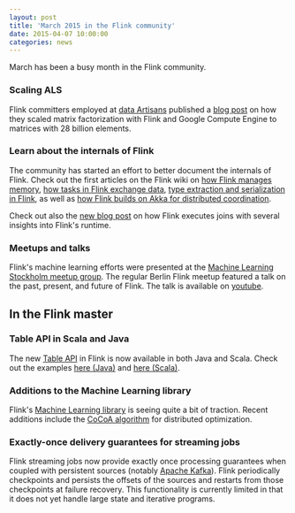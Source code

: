 ```yaml
---
layout: post
title: 'March 2015 in the Flink community'
date: 2015-04-07 10:00:00
categories: news
---
```


March has been a busy month in the Flink community.

### Scaling ALS

Flink committers employed at [data Artisans](http://data-artisans.com) published a [blog post](http://data-artisans.com/how-to-factorize-a-700-gb-matrix-with-apache-flink/) on how they scaled matrix factorization with Flink and Google Compute Engine to matrices with 28 billion elements.

### Learn about the internals of Flink

The community has started an effort to better document the internals of Flink. Check out the first articles on the Flink wiki on [how Flink manages memory](https://cwiki.apache.org/confluence/pages/viewpage.action?pageId=53741525), [how tasks in Flink exchange data](https://cwiki.apache.org/confluence/display/FLINK/Data+exchange+between+tasks), [type extraction and serialization in Flink](https://cwiki.apache.org/confluence/display/FLINK/Type+System%2C+Type+Extraction%2C+Serialization), as well as [how Flink builds on Akka for distributed coordination](https://cwiki.apache.org/confluence/display/FLINK/Akka+and+Actors).

Check out also the [new blog post](http://flink.apache.org/news/2015/03/13/peeking-into-Apache-Flinks-Engine-Room.html) on how Flink executes joins with several insights into Flink's runtime.

### Meetups and talks

Flink's machine learning efforts were presented at the [Machine Learning Stockholm meetup group](http://www.meetup.com/Machine-Learning-Stockholm/events/221144997/). The regular Berlin Flink meetup featured a talk on the past, present, and future of Flink. The talk is available on [youtube](https://www.youtube.com/watch?v=fw2DBE6ZiEQ&feature=youtu.be).

## In the Flink master

### Table API in Scala and Java

The new [Table API](https://github.com/apache/flink/tree/master/flink-libraries/flink-table) in Flink is now available in both Java and Scala. Check out the examples [here (Java)](https://github.com/apache/flink/blob/master/flink-libraries/flink-table/src/main/java/org/apache/flink/examples/java/JavaTableExample.java) and [here (Scala)](https://github.com/apache/flink/tree/master/flink-libraries/flink-table/src/main/scala/org/apache/flink/examples/scala).

### Additions to the Machine Learning library

Flink's [Machine Learning library](https://github.com/apache/flink/tree/master/flink-libraries/flink-ml) is seeing quite a bit of traction. Recent additions include the [CoCoA algorithm](http://arxiv.org/abs/1409.1458) for distributed optimization.

### Exactly-once delivery guarantees for streaming jobs

Flink streaming jobs now provide exactly once processing guarantees when coupled with persistent sources (notably [Apache Kafka](http://kafka.apache.org)). Flink periodically checkpoints and persists the offsets of the sources and restarts from those checkpoints at failure recovery. This functionality is currently limited in that it does not yet handle large state and iterative programs.

